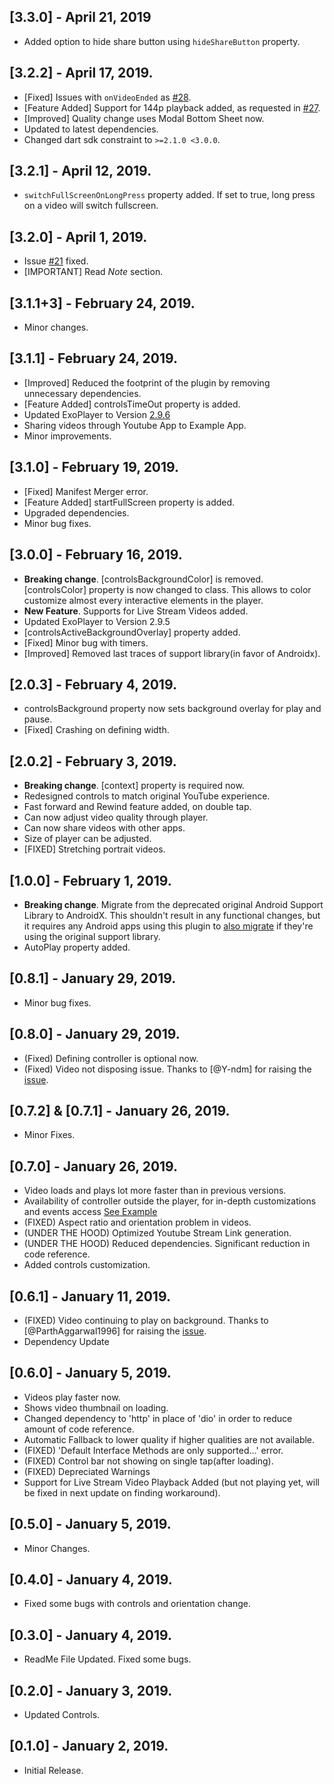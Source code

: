 ## [3.3.0] - April 21, 2019
* Added option to hide share button using `hideShareButton` property.

## [3.2.2] - April 17, 2019.

* [Fixed] Issues with `onVideoEnded` as [#28](https://github.com/sarbagyastha/youtube_player/issues/28).
* [Feature Added] Support for 144p playback added, as requested in [#27](https://github.com/sarbagyastha/youtube_player/issues/27).
* [Improved] Quality change uses Modal Bottom Sheet now.
* Updated to latest dependencies. 
* Changed dart sdk constraint to `>=2.1.0 <3.0.0`.


## [3.2.1] - April 12, 2019.

* `switchFullScreenOnLongPress` property added. If set to true, long press on a video will switch fullscreen.


## [3.2.0] - April 1, 2019.

* Issue [#21](https://github.com/sarbagyastha/youtube_player/issues/21) fixed.
* [IMPORTANT] Read *Note* section.

## [3.1.1+3] - February 24, 2019.

* Minor changes.

## [3.1.1] - February 24, 2019.

* [Improved] Reduced the footprint of the plugin by removing unnecessary dependencies.
* [Feature Added] controlsTimeOut property is added.
* Updated ExoPlayer to Version [2.9.6](https://github.com/google/ExoPlayer/releases/tag/r2.9.6_docs)
* Sharing videos through Youtube App to Example App.
* Minor improvements.

## [3.1.0] - February 19, 2019.

* [Fixed] Manifest Merger error.
* [Feature Added] startFullScreen property is added.
* Upgraded dependencies.
* Minor bug fixes.

## [3.0.0] - February 16, 2019.

* **Breaking change**. [controlsBackgroundColor] is removed. [controlsColor] property is now changed to class.
This allows to color customize almost every interactive elements in the player.
* **New Feature**. Supports for Live Stream Videos added.
* Updated ExoPlayer to Version 2.9.5
* [controlsActiveBackgroundOverlay] property added.
* [Fixed] Minor bug with timers.
* [Improved] Removed last traces of support library(in favor of Androidx).

## [2.0.3] - February 4, 2019.

* controlsBackground property now sets background overlay for play and pause. 
* [Fixed] Crashing on defining width.

## [2.0.2] - February 3, 2019.

* **Breaking change**. [context] property is required now.
* Redesigned controls to match original YouTube experience.
* Fast forward and Rewind feature added, on double tap.
* Can now adjust video quality through player.
* Can now share videos with other apps.
* Size of player can be adjusted.
* [FIXED] Stretching portrait videos.


## [1.0.0] - February 1, 2019.

* **Breaking change**. Migrate from the deprecated original Android Support Library to AndroidX. This shouldn't result in any functional changes, but it requires any Android apps using this plugin to [also migrate](https://developer.android.com/jetpack/androidx/migrate) if they're
  using the original support library.
* AutoPlay property added.

## [0.8.1] - January 29, 2019.

* Minor bug fixes.

## [0.8.0] - January 29, 2019.

* (Fixed) Defining controller is optional now.
* (Fixed) Video not disposing issue. Thanks to [@Y-ndm] for raising the [issue](https://github.com/sarbagyastha/youtube_player/issues/7).

## [0.7.2] & [0.7.1] - January 26, 2019.

* Minor Fixes.

## [0.7.0] - January 26, 2019.

* Video loads and plays lot more faster than in previous versions.
* Availability of controller outside the player, for in-depth customizations and events access [See Example](https://github.com/sarbagyastha/youtube_player/blob/master/example/lib/main.dart)
* (FIXED) Aspect ratio and orientation problem in videos.
* (UNDER THE HOOD) Optimized Youtube Stream Link generation.
* (UNDER THE HOOD) Reduced dependencies. Significant reduction in code reference.
* Added controls customization.

## [0.6.1] - January 11, 2019.

* (FIXED) Video continuing to play on background. Thanks to [@ParthAggarwal1996] for raising the [issue](https://github.com/sarbagyastha/youtube_player/issues/3).
* Dependency Update

## [0.6.0] - January 5, 2019.

* Videos play faster now.
* Shows video thumbnail on loading.
* Changed dependency to 'http' in place of 'dio' in order to reduce amount of code reference.
* Automatic Fallback to lower quality if higher qualities are not available.
* (FIXED) 'Default Interface Methods are only supported...' error. 
* (FIXED) Control bar not showing on single tap(after loading).
* (FIXED) Depreciated Warnings
* Support for Live Stream Video Playback Added (but not playing yet, will be fixed in next update on finding workaround).

## [0.5.0] - January 5, 2019.

* Minor Changes.

## [0.4.0] - January 4, 2019.

* Fixed some bugs with controls and orientation change.

## [0.3.0] - January 4, 2019.

* ReadMe File Updated. Fixed some bugs.

## [0.2.0] - January 3, 2019.

* Updated Controls.

## [0.1.0] - January 2, 2019.

* Initial Release.
